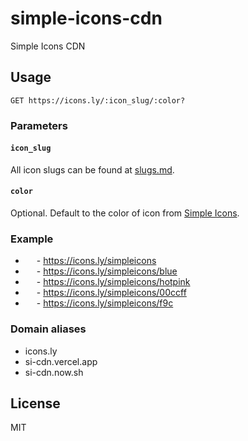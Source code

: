# simple-icons-cdn

Simple Icons CDN

## Usage

```
GET https://icons.ly/:icon_slug/:color?
```

### Parameters

#### `icon_slug`

All icon slugs can be found at [slugs.md](https://github.com/simple-icons/simple-icons/blob/master/slugs.md).

#### `color`

Optional. Default to the color of icon from [Simple Icons](https://simpleicons.org).

### Example

- <picture><source media="(prefers-color-scheme: dark)" srcset="https://si-cdn.vercel.app/simpleicons/eee"><source media="(prefers-color-scheme: light)" srcset="https://si-cdn.vercel.app/simpleicons"><img height="14" src="https://icons.ly/simpleicons"/></picture> - https://icons.ly/simpleicons
- <img height="14" src="https://icons.ly/simpleicons/blue"/> - https://icons.ly/simpleicons/blue
- <img height="14" src="https://icons.ly/simpleicons/hotpink"/> - https://icons.ly/simpleicons/hotpink
- <img height="14" src="https://icons.ly/simpleicons/00ccff"/> - https://icons.ly/simpleicons/00ccff
- <img height="14" src="https://icons.ly/simpleicons/f9c"/> - https://icons.ly/simpleicons/f9c


### Domain aliases

- icons.ly
- si-cdn.vercel.app
- si-cdn.now.sh

## License

MIT
